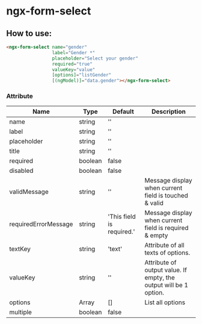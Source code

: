 # ngx-form-select

How to use:
-------------
```html
<ngx-form-select name="gender"
                 label="Gender *"
                 placeholder="Select your gender"
                 required="true"
                 valueKey="value"
                 [options]="listGender"
                 [(ngModel)]="data.gender"></ngx-form-select>
```

### Attribute
Name | Type | Default | Description
---- | ---- | ------- | -----------
name | string | ''
label | string | ''
placeholder | string | ''
title | string | ''
required | boolean | false
disabled | boolean | false
validMessage | string | '' | Message display when current field is touched & valid
requiredErrorMessage | string | 'This field is required.' | Message display when current field is required & empty 
textKey | string | 'text' | Attribute of all texts of options.
valueKey | string | '' | Attribute of output value. If empty, the output will be 1 option.
options | Array<any> | [] | List all options
multiple | boolean | false
